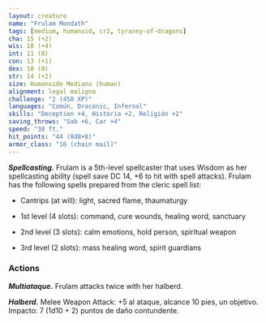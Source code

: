 ```yaml
---
layout: creature
name: "Frulam Mondath"
tags: [medium, humanoid, cr2, tyranny-of-dragons]
cha: 15 (+2)
wis: 18 (+4)
int: 11 (0)
con: 13 (+1)
dex: 10 (0)
str: 14 (+2)
size: Humanoide Mediano (human)
alignment: legal maligna
challenge: "2 (450 XP)"
languages: "Común, Draconic, Infernal"
skills: "Deception +4, Historia +2, Religión +2"
saving_throws: "Sab +6, Car +4"
speed: "30 ft."
hit_points: "44 (8d8+8)"
armor_class: "16 (chain mail)"
---
```


***Spellcasting.*** Frulam is a 5th-level spellcaster that uses Wisdom as her spellcasting ability (spell save DC 14, +6 to hit with spell attacks). Frulam has the following spells prepared from the cleric spell list:

* Cantrips (at will): light, sacred flame, thaumaturgy

* 1st level (4 slots): command, cure wounds, healing word, sanctuary

* 2nd level (3 slots): calm emotions, hold person, spiritual weapon

* 3rd level (2 slots): mass healing word, spirit guardians

### Actions

***Multiataque.*** Frulam attacks twice with her halberd.

***Halberd.*** Melee Weapon Attack: +5 al ataque, alcance 10 pies, un objetivo. Impacto: 7 (1d10 + 2) puntos de daño contundente.